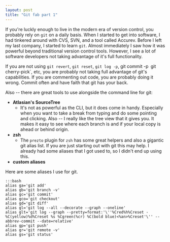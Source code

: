 ```yaml
---
layout: post
title: "Git fab part 1"
---
```


If you're luckly enough to live in the modern era of version control, you probably rely on `git` on a daily basis.  When I started to get into software, I had tinkered around with CVS, SVN, and a tool called Accurev.  Before I left my last company, I started to learn `git`.  Almost immediately I saw how it was powerful beyond traditional version control tools.  However, I see a lot of software developers not taking advantage of it's full functionality.

If you are not using `git revert`, `git reset`, `git log -p`, git commit -p` `git cherry-pick`, etc, you are probably not taking full advantage of git's capabilities.  If you are commenting out code, you are probably doing it wrong.  Commit often and have faith that git has your back.

Also -- there are great tools to use alongside the command line for git:

- **Atlasian's SourceTree**
	- It's not as powerful as the CLI, but it does come in handy.  Especially when you want to take a break from typing and do some pointing and clicking.  Also -- I really like the tree view that it gives you.  It makes it easy to see where each branch is and if your local copy is ahead or behind origin.
- **zsh**
	- The `prezto` plugin for `zsh` has some great helpers and also a gigantic git alias list.  If you are just starting out with git this may help.  I already had some aliases that I got used to, so I didn't end up using this.
- **custom aliases**
	
Here are some aliases I use for git.  

	:::bash
	alias ga='git add'
	alias gb='git branch -v'
	alias gc='git commit'
	alias gco='git checkout'
	alias gd='git diff'
	alias gl='git log --all --decorate --graph --oneline'
	alias glt='git log --graph --pretty=format:'\''%Cred%h%Creset -%C(yellow)%d%Creset %s %Cgreen(%cr) %C(bold blue)<%an>%Creset'\'' --abbrev-commit --date=relative'
	alias gp='git push'
	alias gr='git remote -v'
	alias gs='git status'
